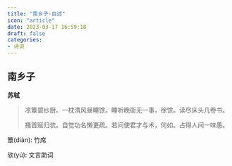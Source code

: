 ```yaml
---
title: "南乡子·自述"
icon: "article"
date: 2023-03-17 16:59:18
draft: false
categories:
- 诗词
---
```


## 南乡子
**苏轼**

> 凉簟碧纱厨。一枕清风昼睡馀。睡听晚衙无一事，徐馀。读尽床头几卷书。
>
> 搔首赋归欤。自觉功名懒更疏。若问使君才与术，何如。占得人间一味愚。


簟(diàn): 竹席

欤(yú): 文言助词